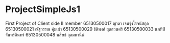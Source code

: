 # ProjectSimpleJs1
First Project of Client side II
member
65130500017 ญาดา เจนรุ่งโรจน์สกุล
65130500021 ณัฐวรรณ คุ้มเผ่า
65130500029 ธิติพงศ์ สุดสวนศรี
65130500033 นภทีป์ จันทร์อินทร์ 
65130500048 พสิษธ์ อุดมพานิช
